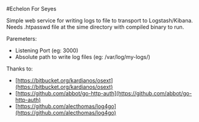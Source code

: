 #Echelon For Seyes

Simple web service for writing logs to file to transport to Logstash/Kibana.
Needs .htpasswd file at the sime directory with compiled binary to run.

Paremeters:

 - Listening Port (eg: 3000)
 - Absolute path to write log files (eg: /var/log/my-logs/)


 Thanks to: 

 - [https://bitbucket.org/kardianos/osext](https://bitbucket.org/kardianos/osext)
 - [https://github.com/abbot/go-http-auth](https://github.com/abbot/go-http-auth)
 - [https://github.com/alecthomas/log4go](https://github.com/alecthomas/log4go)
